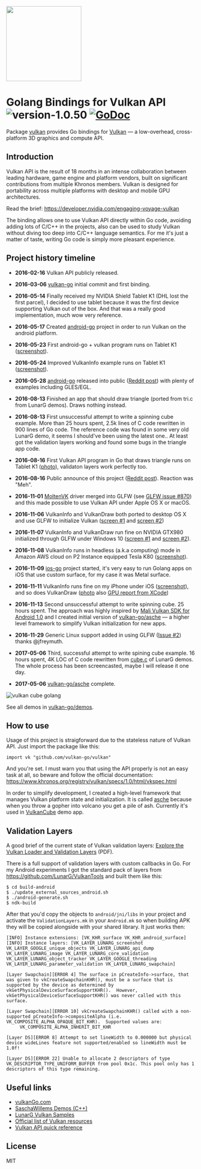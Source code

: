<img src="https://cl.ly/2H2E3c0T1X16/Vulkan_500px_Mar15.png" width="200">

# Golang Bindings for Vulkan API ![version-1.0.50](https://img.shields.io/badge/version-1.0.50-lightgrey.svg) [![GoDoc](https://godoc.org/github.com/vulkan-go/vulkan?status.svg)](https://godoc.org/github.com/vulkan-go/vulkan)

Package [vulkan](https://github.com/vulkan-go/vulkan) provides Go bindings for [Vulkan](https://www.khronos.org/vulkan/) — a low-overhead, cross-platform 3D graphics and compute API.

## Introduction

Vulkan API is the result of 18 months in an intense collaboration between leading hardware, game engine and platform vendors, built on significant contributions from multiple Khronos members. Vulkan is designed for portability across multiple platforms with desktop and mobile GPU architectures.

Read the brief: https://developer.nvidia.com/engaging-voyage-vulkan

The binding allows one to use Vulkan API directly within Go code, avoiding
adding lots of C/C++ in the projects, also can be used to study Vulkan without
diving too deep into C/C++ language semantics. For me it's just a matter of
taste, writing Go code is simply more pleasant experience.

## Project history timeline

* **2016-02-16** Vulkan API publicly released.

* **2016-03-06** [vulkan-go](https://github.com/vulkan-go) initial commit and first binding.

* **2016-05-14** Finally received my NVIDIA Shield Tablet K1 (DHL lost the first parcel), I decided to use tablet because it was the first device supporting Vulkan out of the box. And that was a really good implementation, much wow very reference.

* **2016-05-17** Created [android-go](https://github.com/android-go) project in order to run Vulkan on the android platform.

* **2016-05-23** First android-go + vulkan program runs on Tablet K1 ([screenshot](http://dl.xlab.is/vulkan/screens/first-android-vulkaninfo.png)).

* **2016-05-24** Improved VulkanInfo example runs on Tablet K1 ([screenshot](http://dl.xlab.is/vulkan/screens/improved-android-vulkaninfo.png)).

* **2016-05-28** [android-go](https://github.com/android-go) released into public ([Reddit post](https://www.reddit.com/r/golang/comments/4lgttr/full_golang_bindings_for_android_ndk_api_with/)) with plenty of examples including GLES/EGL.

* **2016-08-13** Finished an app that should draw triangle (ported from tri.c from LunarG demos). Draws nothing instead.

* **2016-08-13** First unsuccessful attempt to write a spinning cube example. More than 25 hours spent, 2.5k lines of C code rewritten in 900 lines of Go code. The reference code was found in some very old LunarG demo, it seems I should've been using the latest one.. At least got the validation layers working and found some bugs in the triangle app code.

* **2016-08-16** First Vulkan API program in Go that draws triangle runs on Tablet K1 ([photo](http://dl.xlab.is/vulkan/screens/first-android-vulkandraw.jpg)), validaton layers work perfectly too.

* **2016-08-16** Public announce of this project ([Reddit post](https://www.reddit.com/r/golang/comments/4y2dj4/golang_bindings_for_vulkan_api_with_demos/)). Reaction was "Meh".

* **2016-11-01** [MoltenVK](https://moltengl.com/moltenvk/) driver merged into GLFW (see [GLFW issue #870](https://github.com/glfw/glfw/issues/870)) and this made possible to use Vulkan API under Apple OS X or macOS.

* **2016-11-06** VulkanInfo and VulkanDraw both ported to desktop OS X and use GLFW to initialize Vulkan ([screen #1](http://dl.xlab.is/vulkan/screens/first-moltenvk-vulkaninfo.png) and [screen #2](http://dl.xlab.is/vulkan/screens/first-moltenvk-vulkandraw.png))

* **2016-11-07** VulkanInfo and VulkanDraw run fine on NVIDIA GTX980 initialized through GLFW under Windows 10 ([screen #1](http://dl.xlab.is/vulkan/screens/first-windows-vulkaninfo.png) and [screen #2](http://dl.xlab.is/vulkan/screens/first-windows-vulkandraw.png)).

* **2016-11-08** VulkanInfo runs in headless (a.k.a computing) mode in Amazon AWS cloud on P2 Instance equipped Tesla K80 ([screenshot](http://dl.xlab.is/vulkan/screens/first-amazon-vulkaninfo.png)).

* **2016-11-09** [ios-go](https://github.com/xlab/ios-go) project started, it's very easy to run Golang apps on iOS that use custom surface, for my case it was Metal surface.

* **2016-11-11** VulkanInfo runs fine on my iPhone under iOS ([screenshot](http://dl.xlab.is/vulkan/screens/first-ios-vulkaninfo.png)), and so does VulkanDraw ([photo](http://dl.xlab.is/vulkan/screens/first-ios-vulkandraw.jpg) also [GPU report from XCode](http://dl.xlab.is/vulkan/screens/gpureport-ios-vulkandraw.png))

* **2016-11-13** Second unsuccessful attempt to write spinning cube. 25 hours spent. The approach was highly inspired by [Mali Vulkan SDK for Android 1.0](http://malideveloper.arm.com/downloads/deved/tutorial/SDK/Vulkan/1.0/index.html) and I created initial version of [vulkan-go/asche](https://github.com/vulkan-go/asche) — a higher level framework to simplify Vulkan initialization for new apps.

* **2016-11-29** Generic Linux support added in using GLFW ([Issue #2](https://github.com/vulkan-go/vulkan/issues/2)) thanks @jfreymuth.

* **2017-05-06** Third, successful attempt to write spining cube example. 16 hours spent, 4K LOC of C code rewritten from [cube.c](https://github.com/LunarG/VulkanSamples/blob/master/demos/cube.c) of LunarG demos. The whole process has been screencasted, maybe I will release it one day.

* **2017-05-06** [vulkan-go/asche](https://github.com/vulkan-go/asche) complete.

![vulkan cube golang](http://dl.xlab.is/vulkan/screens/cube.gif)

See all demos in [vulkan-go/demos](https://github.com/vulkan-go/demos).

## How to use

Usage of this project is straigforward due to the stateless nature of Vulkan API.
Just import the package like this:

```
import vk "github.com/vulkan-go/vulkan"
```

And you're set. I must warn you that using the API properly is not an easy task at all, so beware and follow the official documentation: https://www.khronos.org/registry/vulkan/specs/1.0/html/vkspec.html 

In order to simplify development, I created a high-level framework that manages Vulkan platform state and initialization. It is called [asche](https://github.com/vulkan-go/asche) because when you throw a gopher into volcano you get a pile of ash. Currently it's used in [VulkanCube](https://github.com/vulkan-go/demos/blob/master/vulkancube/vulkancube_android/main.go) demo app.

## Validation Layers

A good brief of the current state of Vulkan validation layers: [Explore the Vulkan Loader and Validation Layers](https://lunarg.com/wp-content/uploads/2016/07/lunarg-birds-feather-session-siggraph-july-26-2016.pdf) (PDF).

There is a full support of validation layers with custom callbacks in Go. For my Android experiments I got the standard pack of layers from https://github.com/LunarG/VulkanTools and built them like this:

```
$ cd build-android
$ ./update_external_sources_android.sh
$ ./android-generate.sh
$ ndk-build
```

After that you'd copy the objects to `android/jni/libs` in your project and activate the `ValidationLayers.mk` in your `Android.mk` so when building APK they will be copied alongside with your shared library. It just works then:

```
[INFO] Instance extensions: [VK_KHR_surface VK_KHR_android_surface]
[INFO] Instance layers: [VK_LAYER_LUNARG_screenshot VK_LAYER_GOOGLE_unique_objects VK_LAYER_LUNARG_api_dump VK_LAYER_LUNARG_image VK_LAYER_LUNARG_core_validation VK_LAYER_LUNARG_object_tracker VK_LAYER_GOOGLE_threading VK_LAYER_LUNARG_parameter_validation VK_LAYER_LUNARG_swapchain]

[Layer Swapchain][ERROR 4] The surface in pCreateInfo->surface, that was given to vkCreateSwapchainKHR(), must be a surface that is supported by the device as determined by vkGetPhysicalDeviceSurfaceSupportKHR().  However, vkGetPhysicalDeviceSurfaceSupportKHR() was never called with this surface.

[Layer Swapchain][ERROR 10] vkCreateSwapchainKHR() called with a non-supported pCreateInfo->compositeAlpha (i.e. VK_COMPOSITE_ALPHA_OPAQUE_BIT_KHR).  Supported values are:
     VK_COMPOSITE_ALPHA_INHERIT_BIT_KHR

[Layer DS][ERROR 8] Attempt to set lineWidth to 0.000000 but physical device wideLines feature not supported/enabled so lineWidth must be 1.0f!

[Layer DS][ERROR 22] Unable to allocate 2 descriptors of type VK_DESCRIPTOR_TYPE_UNIFORM_BUFFER from pool 0x1c. This pool only has 1 descriptors of this type remaining.
```

## Useful links

* [vulkanGo.com](https://vulkanGo.com)
* [SaschaWillems Demos (C++)](https://github.com/SaschaWillems/Vulkan)
* [LunarG Vulkan Samples](https://github.com/LunarG/VulkanSamples)
* [Official list of Vulkan resources](https://www.khronos.org/vulkan/resources)
* [Vulkan API quick reference](https://www.khronos.org/registry/vulkan/specs/1.0/refguide/Vulkan-1.0-web.pdf)

## License

MIT
